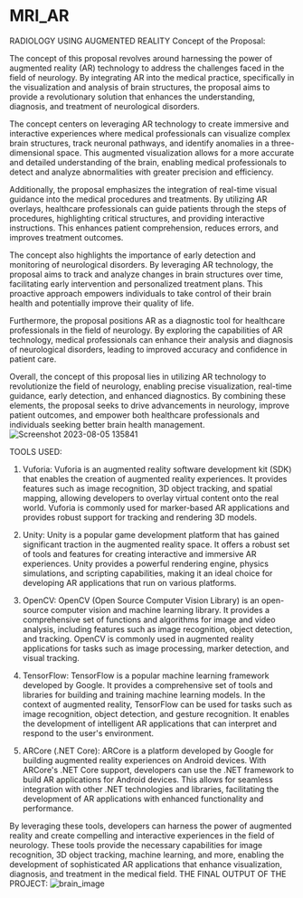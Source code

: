 # MRI_AR
RADIOLOGY USING AUGMENTED REALITY
Concept of the Proposal:

The concept of this proposal revolves around harnessing the power of augmented reality (AR) technology to address the challenges faced in the field of neurology. By integrating AR into the medical practice, specifically in the visualization and analysis of brain structures, the proposal aims to provide a revolutionary solution that enhances the understanding, diagnosis, and treatment of neurological disorders.

The concept centers on leveraging AR technology to create immersive and interactive experiences where medical professionals can visualize complex brain structures, track neuronal pathways, and identify anomalies in a three-dimensional space. This augmented visualization allows for a more accurate and detailed understanding of the brain, enabling medical professionals to detect and analyze abnormalities with greater precision and efficiency.

Additionally, the proposal emphasizes the integration of real-time visual guidance into the medical procedures and treatments. By utilizing AR overlays, healthcare professionals can guide patients through the steps of procedures, highlighting critical structures, and providing interactive instructions. This enhances patient comprehension, reduces errors, and improves treatment outcomes.

The concept also highlights the importance of early detection and monitoring of neurological disorders. By leveraging AR technology, the proposal aims to track and analyze changes in brain structures over time, facilitating early intervention and personalized treatment plans. This proactive approach empowers individuals to take control of their brain health and potentially improve their quality of life.

Furthermore, the proposal positions AR as a diagnostic tool for healthcare professionals in the field of neurology. By exploring the capabilities of AR technology, medical professionals can enhance their analysis and diagnosis of neurological disorders, leading to improved accuracy and confidence in patient care.

Overall, the concept of this proposal lies in utilizing AR technology to revolutionize the field of neurology, enabling precise visualization, real-time guidance, early detection, and enhanced diagnostics. By combining these elements, the proposal seeks to drive advancements in neurology, improve patient outcomes, and empower both healthcare professionals and individuals seeking better brain health management.
![Screenshot 2023-08-05 135841](https://github.com/Srinithi2501/MRI_AR/assets/116148789/ae7f518b-0444-45c8-a1b0-d7e86767ee01)

TOOLS USED:

1. Vuforia:
Vuforia is an augmented reality software development kit (SDK) that enables the creation of augmented reality experiences. It provides features such as image recognition, 3D object tracking, and spatial mapping, allowing developers to overlay virtual content onto the real world. Vuforia is commonly used for marker-based AR applications and provides robust support for tracking and rendering 3D models.

2. Unity:
Unity is a popular game development platform that has gained significant traction in the augmented reality space. It offers a robust set of tools and features for creating interactive and immersive AR experiences. Unity provides a powerful rendering engine, physics simulations, and scripting capabilities, making it an ideal choice for developing AR applications that run on various platforms.

3. OpenCV:
OpenCV (Open Source Computer Vision Library) is an open-source computer vision and machine learning library. It provides a comprehensive set of functions and algorithms for image and video analysis, including features such as image recognition, object detection, and tracking. OpenCV is commonly used in augmented reality applications for tasks such as image processing, marker detection, and visual tracking.

4. TensorFlow:
TensorFlow is a popular machine learning framework developed by Google. It provides a comprehensive set of tools and libraries for building and training machine learning models. In the context of augmented reality, TensorFlow can be used for tasks such as image recognition, object detection, and gesture recognition. It enables the development of intelligent AR applications that can interpret and respond to the user's environment.

5. ARCore (.NET Core):
ARCore is a platform developed by Google for building augmented reality experiences on Android devices. With ARCore's .NET Core support, developers can use the .NET framework to build AR applications for Android devices. This allows for seamless integration with other .NET technologies and libraries, facilitating the development of AR applications with enhanced functionality and performance.

By leveraging these tools, developers can harness the power of augmented reality and create compelling and interactive experiences in the field of neurology. These tools provide the necessary capabilities for image recognition, 3D object tracking, machine learning, and more, enabling the development of sophisticated AR applications that enhance visualization, diagnosis, and treatment in the medical field.
THE FINAL OUTPUT OF THE PROJECT:
![brain_image](https://github.com/Srinithi2501/MRI_AR/assets/116148789/27a9e9d7-5831-4719-b54b-36f8c44e3a36)
